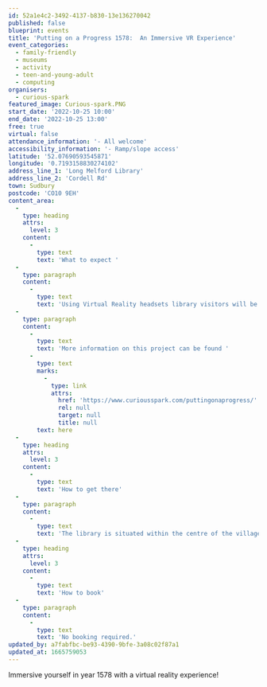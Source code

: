 ```yaml
---
id: 52a1e4c2-3492-4137-b830-13e136270042
published: false
blueprint: events
title: 'Putting on a Progress 1578:  An Immersive VR Experience'
event_categories:
  - family-friendly
  - museums
  - activity
  - teen-and-young-adult
  - computing
organisers:
  - curious-spark
featured_image: Curious-spark.PNG
start_date: '2022-10-25 10:00'
end_date: '2022-10-25 13:00'
free: true
virtual: false
attendance_information: '- All welcome'
accessibility_information: '- Ramp/slope access'
latitude: '52.07690593545871'
longitude: '0.7193158830274102'
address_line_1: 'Long Melford Library'
address_line_2: 'Cordell Rd'
town: Sudbury
postcode: 'CO10 9EH'
content_area:
  -
    type: heading
    attrs:
      level: 3
    content:
      -
        type: text
        text: 'What to expect '
  -
    type: paragraph
    content:
      -
        type: text
        text: 'Using Virtual Reality headsets library visitors will be transported to 1578 when Queen Elizabeth I visited Suffolk. Audiences will enter an Elizabethan world where they will bear witness to privy council conversations and royal entertainment; enlightening, emboldening and enhancing understanding of this fascinating age. You will be challenged to find several ‘hot spots’ to access links to delve deeper into the fascinating history of 1578. '
  -
    type: paragraph
    content:
      -
        type: text
        text: 'More information on this project can be found '
      -
        type: text
        marks:
          -
            type: link
            attrs:
              href: 'https://www.curiousspark.com/puttingonaprogress/'
              rel: null
              target: null
              title: null
        text: here
  -
    type: heading
    attrs:
      level: 3
    content:
      -
        type: text
        text: 'How to get there'
  -
    type: paragraph
    content:
      -
        type: text
        text: 'The library is situated within the centre of the village with Sudbury being the closest train station and bus stop being only 150m from the library.'
  -
    type: heading
    attrs:
      level: 3
    content:
      -
        type: text
        text: 'How to book'
  -
    type: paragraph
    content:
      -
        type: text
        text: 'No booking required.'
updated_by: a7fabfbc-be93-4390-9bfe-3a08c02f87a1
updated_at: 1665759053
---
```

Immersive yourself in year 1578 with a virtual reality experience!